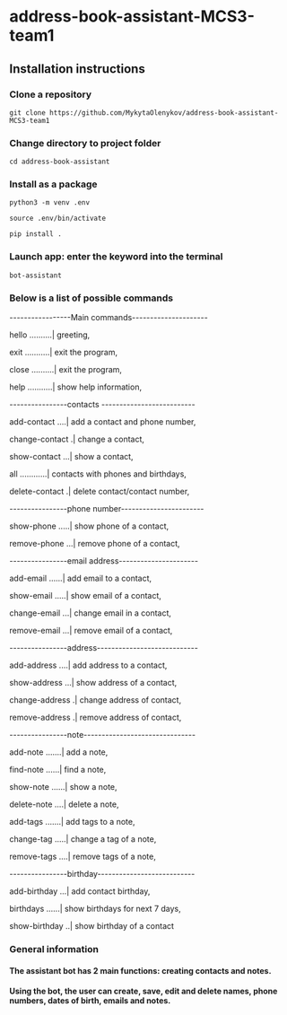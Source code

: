 # address-book-assistant-MCS3-team1

## Installation instructions

### Clone a repository

`git clone https://github.com/MykytaOlenykov/address-book-assistant-MCS3-team1`

### Change directory to project folder

`cd address-book-assistant`

### Install as a package

`python3 -m venv .env`

`source .env/bin/activate`

`pip install .`

### Launch app: enter the keyword into the terminal

`bot-assistant`

### Below is a list of possible commands

-----------------Main commands---------------------

hello ..........| greeting,

exit ...........| exit the program,

close ..........| exit the program,

help ...........| show help information,

----------------contacts --------------------------

add-contact ....| add a contact and phone number,

change-contact .| change a contact,

show-contact ...| show a contact,

all ............| contacts with phones and birthdays,

delete-contact .| delete contact/contact number,

----------------phone number-----------------------

show-phone .....| show phone of a contact,

remove-phone ...| remove phone of a contact,

----------------email address----------------------

add-email ......| add email to a contact,

show-email .....| show email of a contact,

change-email ...| change email in a contact,

remove-email ...| remove email of a contact,

----------------address----------------------------

add-address ....| add address to a contact,

show-address ...| show address of a contact,

change-address .| change address of contact,

remove-address .| remove address of contact,

----------------note-------------------------------

add-note .......| add a note,

find-note ......| find a note,

show-note ......| show a note,

delete-note ....| delete a note,

add-tags .......| add tags to a note,

change-tag .....| change a tag of a note,

remove-tags ....| remove tags of a note,

----------------birthday---------------------------

add-birthday ...| add contact birthday,

birthdays ......| show birthdays for next 7 days,

show-birthday ..| show birthday of a contact

### General information

#### The assistant bot has 2 main functions: creating contacts and notes.

#### Using the bot, the user can create, save, edit and delete names, phone numbers, dates of birth, emails and notes.
